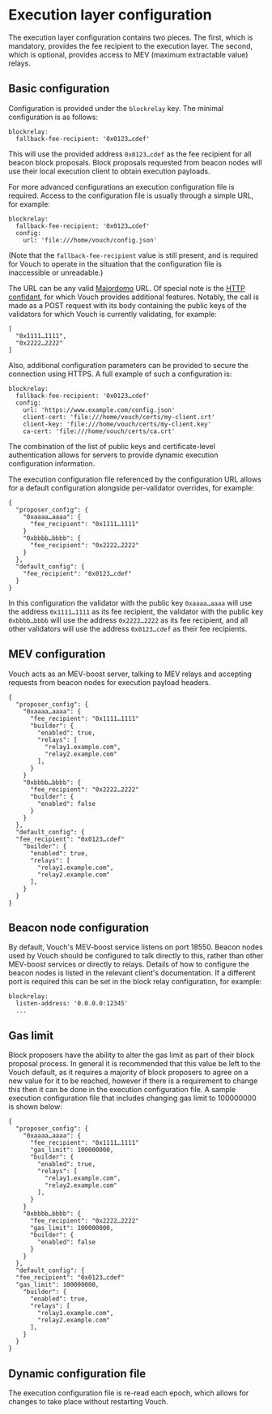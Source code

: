 # Execution layer configuration
The execution layer configuration contains two pieces.  The first, which is mandatory, provides the fee recipient to the execution layer.  The second, which is optional, provides access to MEV (maximum extractable value) relays.

## Basic configuration

Configuration is provided under the `blockrelay` key.  The minimal configuration is as follows:

```
blockrelay:
  fallback-fee-recipient: '0x0123…cdef'
```

This will use the provided address `0x0123…cdef` as the fee recipient for all beacon block proposals.  Block proposals requested from beacon nodes will use their local execution client to obtain execution payloads.

For more advanced configurations an execution configuration file is required.  Access to the configuration file is usually through a simple URL, for example:

```
blockrelay:
  fallback-fee-recipient: '0x0123…cdef'
  config:
    url: 'file:///home/vouch/config.json'
```

(Note that the `fallback-fee-recipient` value is still present, and is required for Vouch to operate in the situation that the configuration file is inaccessible or unreadable.)

The URL can be any valid [Majordomo](https://github.com/wealdtech/go-majordomo) URL.  Of special note is the [HTTP confidant](https://github.com/wealdtech/go-majordomo/blob/master/confidants/http/service.go#L32), for which Vouch provides additional features.  Notably, the call is made as a POST request with its body containing the public keys of the validators for which Vouch is currently validating, for example:

```
[
  "0x1111…1111",
  "0x2222…2222"
]
```

Also, additional configuration parameters can be provided to secure the connection using HTTPS.  A full example of such a configuration is:

```
blockrelay:
  fallback-fee-recipient: '0x0123…cdef'
  config:
    url: 'https://www.example.com/config.json'
    client-cert: 'file:///home/vouch/certs/my-client.crt'
    client-key: 'file:///home/vouch/certs/my-client.key'
    ca-cert: 'file:///home/vouch/certs/ca.crt'
```

The combination of the list of public keys and certificate-level authentication allows for servers to provide dynamic execution configuration information.

The execution configuration file referenced by the configuration URL allows for a default configuration alongside per-validator overrides, for example:

```
{
  "proposer_config": {
    "0xaaaa…aaaa": {
      "fee_recipient": "0x1111…1111"
    }
    "0xbbbb…bbbb": {
      "fee_recipient": "0x2222…2222"
    }
  },
  "default_config": {
    "fee_recipient": "0x0123…cdef"
  }
}
```

In this configuration the validator with the public key `0xaaaa…aaaa` will use the address `0x1111…1111` as its fee recipient, the validator with the public key `0xbbbb…bbbb` will use the address `0x2222…2222` as its fee recipient, and all other validators will use the address `0x0123…cdef` as their fee recipients.

## MEV configuration

Vouch acts as an MEV-boost server, talking to MEV relays and accepting requests from beacon nodes for execution payload headers.

```
{
  "proposer_config": {
    "0xaaaa…aaaa": {
      "fee_recipient": "0x1111…1111"
      "builder": {
        "enabled": true,
        "relays": [
          "relay1.example.com",
          "relay2.example.com"
        ],
      }
    }
    "0xbbbb…bbbb": {
      "fee_recipient": "0x2222…2222"
      "builder": {
        "enabled": false
      }
    }
  },
  "default_config": {
  "fee_recipient": "0x0123…cdef"
    "builder": {
      "enabled": true,
      "relays": [
        "relay1.example.com",
        "relay2.example.com"
      ],
    }
  }
}
```

## Beacon node configuration
By default, Vouch's MEV-boost service listens on port 18550.  Beacon nodes used by Vouch should be configured to talk directly to this, rather than other MEV-boost services or directly to relays.  Details of how to configure the beacon nodes is listed in the relevant client's documentation.  If a different port is required this can be set in the block relay configuration, for example:

```
blockrelay:
  listen-address: '0.0.0.0:12345'
  ...
```

## Gas limit
Block proposers have the ability to alter the gas limit as part of their block proposal process.  In general it is recommended that this value be left to the Vouch default, as it requires a majority of block proposers to agree on a new value for it to be reached, however if there is a requirement to change this then it can be done in the execution configuration file.  A sample execution configuration file that includes changing gas limit to 100000000 is shown below:

```
{
  "proposer_config": {
    "0xaaaa…aaaa": {
      "fee_recipient": "0x1111…1111"
      "gas_limit": 100000000,
      "builder": {
        "enabled": true,
        "relays": [
          "relay1.example.com",
          "relay2.example.com"
        ],
      }
    }
    "0xbbbb…bbbb": {
      "fee_recipient": "0x2222…2222"
      "gas_limit": 100000000,
      "builder": {
        "enabled": false
      }
    }
  },
  "default_config": {
  "fee_recipient": "0x0123…cdef"
  "gas_limit": 100000000,
    "builder": {
      "enabled": true,
      "relays": [
        "relay1.example.com",
        "relay2.example.com"
      ],
    }
  }
}
```

## Dynamic configuration file

The execution configuration file is re-read each epoch, which allows for changes to take place without restarting Vouch.
